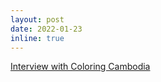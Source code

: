 ```yaml
---
layout: post
date: 2022-01-23
inline: true
---
```


<a href = "https://www.coloringcambodia.com/samantha" target="_blank">Interview with Coloring Cambodia</a>

